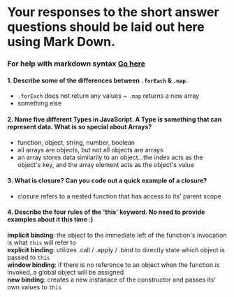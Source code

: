 # Your responses to the short answer questions should be laid out here using Mark Down.
### For help with markdown syntax [Go here](https://github.com/adam-p/markdown-here/wiki/Markdown-Cheatsheet)

#### 1. Describe some of the differences between `.forEach` & `.map`.  
  * `.forEach` does not return any values ~ `.map` returns a new array
  * something else

#### 2. Name five different Types in JavaScript. A Type is something that can represent data. What is so special about Arrays?  
  * function, object, string, number, boolean  
  * all arrays are objects, but not all objects are arrays  
  * an array stores data similarily to an object...the index acts as the object's key, and the array element acts as the object's value  

#### 3. What is closure? Can you code out a quick example of a closure?  
  * closure refers to a nested function that has access to its' parent scope  

#### 4. Describe the four rules of the 'this' keyword. No need to provide examples about it this time :)  
  **implicit binding**: the object to the immediate left of the function's invocation is what `this` will refer to  
  **explicit binding**: utilizes .call / .apply / .bind to directly state which object is passed to `this`  
  **window binding**: if there is no reference to an object when the function is invoked, a global object will be assigned  
  **new binding**: creates a new instanace of the constructor and passes its' own values to `this`  